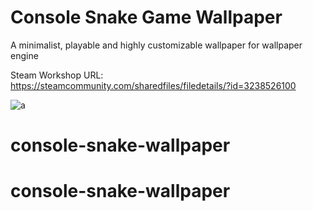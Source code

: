 # Console Snake Game Wallpaper
A minimalist, playable and highly customizable wallpaper for wallpaper engine

Steam Workshop URL: https://steamcommunity.com/sharedfiles/filedetails/?id=3238526100

![a](https://steamuserimages-a.akamaihd.net/ugc/2523781268257596576/DCA64FCAC6A51C0E22C5F663A30CC9F9EE667F44/)

# console-snake-wallpaper
# console-snake-wallpaper
